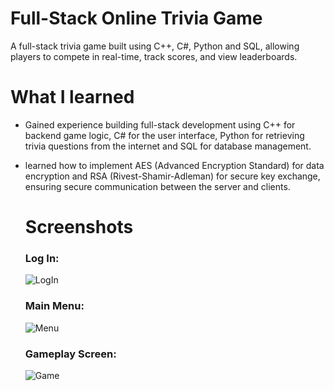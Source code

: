# Full-Stack Online Trivia Game
A full-stack trivia game built using C++, C#, Python and SQL, allowing players to compete in real-time, track scores, and view leaderboards.

# What I learned
* Gained experience building full-stack development using C++ for backend game logic, C# for the user interface, Python for retrieving trivia questions from the internet and SQL for database management.
* learned how to implement AES (Advanced Encryption Standard) for data encryption and RSA (Rivest-Shamir-Adleman) for secure key exchange, ensuring secure communication between the server and clients.

  # Screenshots
  ### Log In:
  ![LogIn](https://github.com/user-attachments/assets/11b8dbc4-ce14-4870-bf8f-29762b316825)
  
  ### Main Menu:
  ![Menu](https://github.com/user-attachments/assets/b3cab82b-7a35-468f-b36a-9ac6ba59bf44)

  ### Gameplay Screen:
  ![Game](https://github.com/user-attachments/assets/280d4165-2b8f-4081-a6c4-cf861d8cc6f2)

